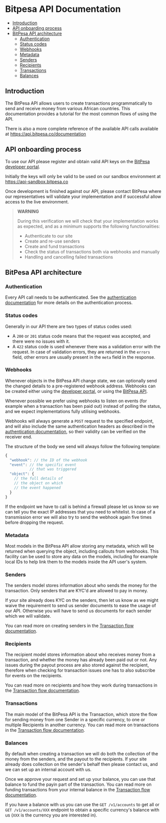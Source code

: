 # Bitpesa API Documentation

- [Introduction](#introduction)
- [API onboarding process](#api-onboarding-process)
- [BitPesa API architecture](#bitpesa-api-architecture)
  - [Authentication](#authentication)
  - [Status codes](#status-codes)
  - [Webhooks](#webhooks)
  - [Metadata](#metadata)
  - [Senders](#senders)
  - [Recipients](#recipients)
  - [Transactions](#transactions)
  - [Balances](#balances)

## Introduction

The BitPesa API allows users to create transactions programmatically to send and receive money from various African countries. This documentation provides a tutorial for the most common flows of using the API.

There is also a more complete reference of the available API calls available at https://api.bitpesa.co/documentation

## API onboarding process

To use our API please register and obtain valid API keys on the [BitPesa developer portal](https://developers.bitpesa.co).

Initially the keys will only be valid to be used on our sandbox environment at https://api-sandbox.bitpesa.co

Once development is finished against our API, please contact BitPesa where our representatives will validate your implementation and if successful allow access to the live environment.

> **WARNING**
>
> During this verification we will check that your implementation works as expected, and as a minimum supports the following functionalities:
>
> * Authenticate to our site
> * Create and re-use senders
> * Create and fund transactions
> * Check the status of transactions both via webhooks and manually
> * Handling and cancelling failed transactions

## BitPesa API architecture

### Authentication

Every API call needs to be authenticated. See the [authentication documentation](authentication.md) for more details on the authentication process.

### Status codes

Generally in our API there are two types of status codes used:

* A `200` or `201` status code means that the request was accepted, and there were no issues with it.
* A `422` status code is used whenever there was a validation error with the request. In case of validation errors, they are returned in the `errors` field, other errors are usually present in the `meta` field in the response.

### Webhooks

Whenever objects in the BitPesa API change state, we can optionally send the changed details to a pre-registered webhook address. Webhooks can be created either using the [developer portal](https://developers.bitpesa.co), or using the [BitPesa API](https://api.bitpesa.co/documentation#webhooks).

Whenever possible we prefer using webhooks to listen on events (for example when a transaction has been paid out) instead of polling the status, and we expect implementations fully utilising webhooks.

Webhooks will always generate a `POST` request to the specified endpoint, and will also include the same authentication headers as described in the [authentication documentation](authentication.md), so their validity can be verified on the receiver end.

The structure of the body we send will always follow the following template:

```javascript
{
  "webhook": // the ID of the webhook
  "event": // the specific event
           // that was triggered
  "object": {
    // the full details of
    // the object on which
    // the event happened
  }
}
```

If the endpoint we have to call is behind a firewall please let us know so we can tell you the exact IP addresses that you need to whitelist. In case of a transmission error we will also try to send the webhook again five times before dropping the request.

### Metadata

Most models in the BitPesa API allow storing any metadata, which will be returned when querying the object, including callouts from webhooks. This facility can be used to store any data on the models, including for example local IDs to help link them to the models inside the API user's system.

### Senders

The senders model stores information about who sends the money for the transaction. Only senders that are KYC'd are allowed to pay in money.

If your site already does KYC on the senders, then  let us know as we might waive the requirement to send us sender documents to ease the usage of our API. Otherwise you will have to send us documents for each sender which we will validate.

You can read more on creating senders in the [Transaction flow documentation](transaction-flow.md).

### Recipients

The recipient model stores information about who receives money from a transaction, and whether the money has already been paid out or not. Any issues during the payout process are also stored against the recipient, therefore when checking for transaction issues one has to also subscribe for events on the recipients.

You can read more on recipients and how they work during transactions in the [Transaction flow documentation](transaction-flow.md).

### Transactions

The main model of the BitPesa API is the Transaction, which store the flow for sending money from one Sender in a specific currency, to one or multiple Recipients in another currency. You can read more on transactions in the [Transaction flow documentation](transaction-flow.md).

### Balances

By default when creating a transaction we will do both the collection of the money from the senders, and the payout to the recipients. If your site already does collection on the sender's behalf then please contact us, and we can set up an internal account with us.

Once we approve your request and set up your balance, you can use that balance to fund the payin part of the transaction. You can read more on funding transactions from your internal balance in the [Transaction flow documentation](transaction-flow.md).

If you have a balance with us you can use the `GET /v1/accounts` to get all or `GET /v1/accounts/XXX` endpoint to obtain a specific currency's balance with us (`XXX` is the currency you are interested in).
